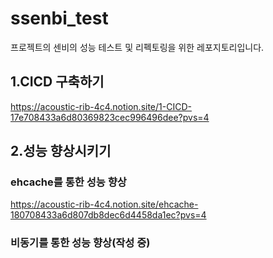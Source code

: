 # ssenbi_test
프로젝트의 센비의 성능 테스트 및 리펙토링을 위한 레포지토리입니다.


## 1.CICD 구축하기
https://acoustic-rib-4c4.notion.site/1-CICD-17e708433a6d80369823cec996496dee?pvs=4

## 2.성능 향상시키기

### ehcache를 통한 성능 향상
https://acoustic-rib-4c4.notion.site/ehcache-180708433a6d807db8dec6d4458da1ec?pvs=4

### 비동기를 통한 성능 향상(작성 중)

